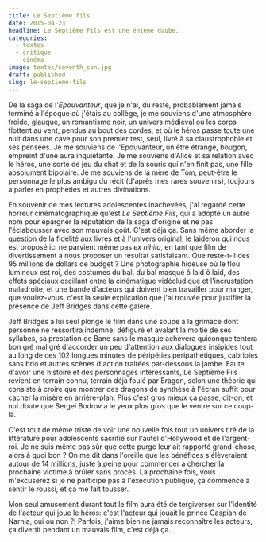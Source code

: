 ```yaml
---
title: Le Septième fils
date: 2015-04-23
headline: Le Septième Fils est une énième daube.
categories:
  - textes
  - critique
  - cinéma
image: textes/seventh_son.jpg
draft: published
slug: le-septieme-fils
---
```


<script>
  import AlerteVieux from '$lib/components/AlerteVieux.svelte'
</script>

<AlerteVieux/>

De la saga de l'_Epouvanteur_, que je n'ai, du reste, probablement jamais terminé à l'époque où j'étais au collège, je me souviens d'une atmosphère froide, glauque, un romantisme noir, un univers médiéval où les corps flottent au vent, pendus au bout des cordes, et où le héros passe toute une nuit dans une cave pour son premier test, seul, livré à sa claustrophobie et ses pensées. Je me souviens de l'Epouvanteur, un être étrange, bougon, empreint d'une aura inquiétante. Je me souviens d'Alice et sa relation avec le héros, une sorte de jeu du chat et de la souris qui n'en finit pas, une fille absolument bipolaire. Je me souviens de la mère de Tom, peut-être le personnage le plus ambigu du récit (d'après mes rares souvenirs), toujours à parler en prophéties et autres divinations.

En souvenir de mes lectures adolescentes inachevées, j'ai regardé cette horreur cinématographique qu'est _Le Septième Fils_, qui a adopté un autre nom pour épargner la réputation de la saga d'origine et ne pas l'éclabousser avec son mauvais goût. C'est déjà ça. Sans même aborder la question de la fidélité aux livres et à l'univers original, le laideron qui nous est proposé ici ne parvient même pas _ex nihilo_, en tant que film de divertissement à nous proposer un résultat satisfaisant. Que reste-t-il des 95 millions de dollars de budget ? Une photographie hideuse où le flou lumineux est roi, des costumes du bal, du bal masqué ô laid ô laid, des effets spéciaux oscillant entre la cinématique vidéoludique et l'incrustation maladroite, et une bande d'acteurs qui doivent bien travailler pour manger, que voulez-vous, c'est la seule explication que j'ai trouvée pour justifier la présence de Jeff Bridges dans cette galère.

Jeff Bridges à lui seul plonge le film dans une soupe à la grimace dont personne ne ressortira indemne; défiguré et avalant la moitié de ses syllabes, sa prestation de Bane sans le masque achèvera quiconque tentera bon gré mal gré d'accorder un peu d'attention aux dialogues insipides tout au long de ces 102 longues minutes de péripéties péripathétiques, cabrioles sans brio et autres scènes d'action traitées par-dessous la jambe. Faute d'avoir une histoire et des personnages intéressants, Le Septième Fils revient en terrain connu, terrain déjà foulé par Eragon, selon une théorie qui consiste à croire que montrer des dragons de synthèse à l'écran suffit pour cacher la misère en arrière-plan. Plus c'est gros mieux ça passe, dit-on, et nul doute que Sergei Bodrov a le yeux plus gros que le ventre sur ce coup-là.

C'est tout de même triste de voir une nouvelle fois tout un univers tiré de la littérature pour adolescents sacrifié sur l'autel d'Hollywood et de l'argent-roi. Je ne suis même pas sûr que cette purge leur ait rapporté grand-chose, alors à quoi bon ? On me dit dans l'oreille que les bénéfices s'élèveraient autour de 14 millions, juste à peine pour commencer à chercher la prochaine victime à brûler sans procès. La prochaine fois, vous m'excuserez si je ne participe pas à l'exécution publique, ça commence à sentir le roussi, et ça me fait tousser.

Mon seul amusement durant tout le film aura été de tergiverser sur l'identité de l'acteur qui joue le héros: c'est l'acteur qui jouait le prince Caspian de Narnia, oui ou non ?! Parfois, j'aime bien ne jamais reconnaître les acteurs, ça divertit pendant un mauvais film, c'est déjà ça.